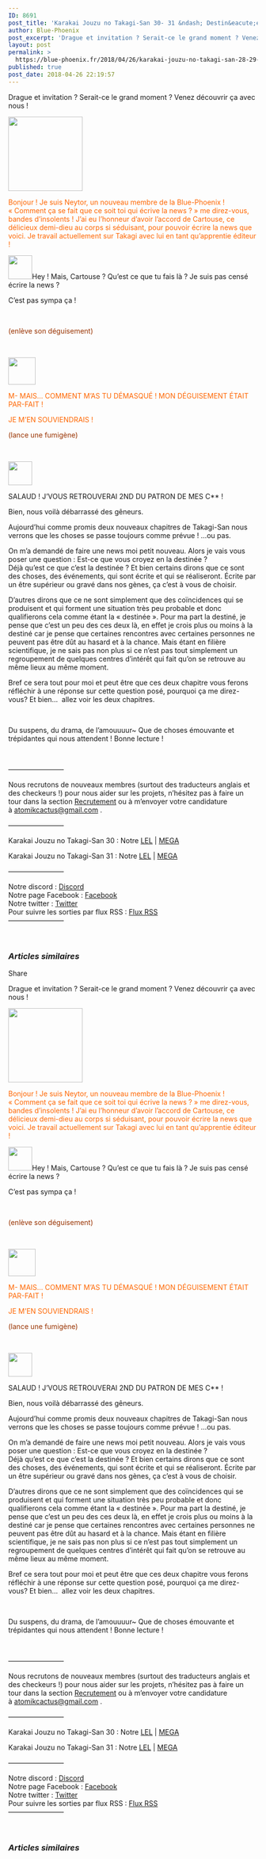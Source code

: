 ```yaml
---
ID: 8691
post_title: 'Karakai Jouzu no Takagi-San 30- 31 &ndash; Destin&eacute;e &amp; demandes.'
author: Blue-Phoenix
post_excerpt: 'Drague et invitation ? Serait-ce le grand moment ? Venez d&eacute;couvrir &ccedil;a avec nous ! Bonjour ! Je suis Neytor, un nouveau membre de...'
layout: post
permalink: >
  https://blue-phoenix.fr/2018/04/26/karakai-jouzu-no-takagi-san-28-29-destinee-demandes/
published: true
post_date: 2018-04-26 22:19:57
---
```

<div class="feedwordpress-gaffer-full-text"><div class="entry-inner">
							<p>Drague et invitation ? Serait-ce le grand moment ? Venez découvrir ça avec nous !</p>
<p><span id="more-864"></span></p>
<p><img class="alignnone size-thumbnail wp-image-755" src="https://i2.wp.com/blue-phoenix.fr/wp-content/uploads/2018/02/Neytor.png?resize=150%2C150&amp;ssl=1" alt="" width="150" height="150" srcset="https://i2.wp.com/blue-phoenix.fr/wp-content/uploads/2018/02/Neytor.png?resize=150%2C150&amp;ssl=1 150w, https://i2.wp.com/blue-phoenix.fr/wp-content/uploads/2018/02/Neytor.png?resize=160%2C160&amp;ssl=1 160w, https://i2.wp.com/blue-phoenix.fr/wp-content/uploads/2018/02/Neytor.png?resize=320%2C320&amp;ssl=1 320w" sizes="(max-width: 150px) 100vw, 150px" data-recalc-dims="1"></p>
<p><span style="color: #ff6600;">Bonjour ! Je suis Neytor, un nouveau membre de la Blue-Phoenix ! « Comment ça se fait que ce soit toi qui écrive la news ? » me direz-vous, bandes d’insolents ! J’ai eu l’honneur d’avoir l’accord de Cartouse, ce délicieux demi-dieu au corps si séduisant, pour pouvoir écrire la news que voici. Je travail actuellement sur Takagi avec lui en tant qu’apprentie éditeur !</span></p>
<p><img data-attachment-id="755" data-permalink="https://blue-phoenix.fr/nos-membres/neytor/" data-orig-file="https://i2.wp.com/blue-phoenix.fr/wp-content/uploads/2018/02/Neytor.png?fit=160%2C167&amp;ssl=1" data-orig-size="160,167" data-comments-opened="1" data-image-meta='{"aperture":"0","credit":"","camera":"","caption":"","created_timestamp":"0","copyright":"","focal_length":"0","iso":"0","shutter_speed":"0","title":"","orientation":"0"}' data-image-title="Neytor" data-image-description="" data-medium-file="https://i2.wp.com/blue-phoenix.fr/wp-content/uploads/2018/02/Neytor.png?fit=160%2C167&amp;ssl=1" data-large-file="https://i2.wp.com/blue-phoenix.fr/wp-content/uploads/2018/02/Neytor.png?fit=160%2C167&amp;ssl=1" class="wp-image-755 alignleft" src="https://i2.wp.com/blue-phoenix.fr/wp-content/uploads/2018/02/Neytor.png?resize=48%2C48&amp;ssl=1" alt="" width="48" height="48" srcset="https://i2.wp.com/blue-phoenix.fr/wp-content/uploads/2018/02/Neytor.png?resize=150%2C150&amp;ssl=1 150w, https://i2.wp.com/blue-phoenix.fr/wp-content/uploads/2018/02/Neytor.png?resize=160%2C160&amp;ssl=1 160w, https://i2.wp.com/blue-phoenix.fr/wp-content/uploads/2018/02/Neytor.png?resize=320%2C320&amp;ssl=1 320w, https://i2.wp.com/blue-phoenix.fr/wp-content/uploads/2018/02/Neytor.png?zoom=2&amp;resize=48%2C48&amp;ssl=1 96w" sizes="(max-width: 48px) 100vw, 48px" data-recalc-dims="1">Hey ! Mais, Cartouse ? Qu’est ce que tu fais là ? Je suis pas censé écrire la news ?</p>
<p>C’est pas sympa ça !</p>
<p> </p>
<p><span style="color: #993300;">(enlève son déguisement)</span></p>
<p> </p>
<p><img data-attachment-id="383" data-permalink="https://blue-phoenix.fr/2017/09/07/karakai-jouzu-no-takagi-san-01-lenfer-de-nishikata-commence/modele-cartouse-v1-2/" data-orig-file="https://i1.wp.com/blue-phoenix.fr/wp-content/uploads/2017/09/Modèle-Cartouse-v1.png?fit=160%2C160&amp;ssl=1" data-orig-size="160,160" data-comments-opened="1" data-image-meta='{"aperture":"0","credit":"","camera":"","caption":"","created_timestamp":"0","copyright":"","focal_length":"0","iso":"0","shutter_speed":"0","title":"","orientation":"0"}' data-image-title="Modèle Cartouse v1" data-image-description="" data-medium-file="https://i1.wp.com/blue-phoenix.fr/wp-content/uploads/2017/09/Modèle-Cartouse-v1.png?fit=160%2C160&amp;ssl=1" data-large-file="https://i1.wp.com/blue-phoenix.fr/wp-content/uploads/2017/09/Modèle-Cartouse-v1.png?fit=160%2C160&amp;ssl=1" class="wp-image-383 alignleft" src="https://i1.wp.com/blue-phoenix.fr/wp-content/uploads/2017/09/Mod%C3%A8le-Cartouse-v1.png?resize=55%2C55&amp;ssl=1" alt="" width="55" height="55" srcset="https://i1.wp.com/blue-phoenix.fr/wp-content/uploads/2017/09/Modèle-Cartouse-v1.png?resize=150%2C150&amp;ssl=1 150w, https://i1.wp.com/blue-phoenix.fr/wp-content/uploads/2017/09/Modèle-Cartouse-v1.png?resize=320%2C320&amp;ssl=1 320w, https://i1.wp.com/blue-phoenix.fr/wp-content/uploads/2017/09/Modèle-Cartouse-v1.png?w=160&amp;ssl=1 160w" sizes="(max-width: 55px) 100vw, 55px" data-recalc-dims="1"></p>
<p><span style="color: #ff6600;">M- MAIS… COMMENT M’AS TU DÉMASQUÉ ! MON DÉGUISEMENT ÉTAIT PAR-FAIT !</span></p>
<p><span style="color: #ff6600;">JE M’EN SOUVIENDRAIS !</span></p>
<p><span style="color: #993300;">(lance une fumigène)</span></p>
<p> </p>
<p><img data-attachment-id="755" data-permalink="https://blue-phoenix.fr/nos-membres/neytor/" data-orig-file="https://i2.wp.com/blue-phoenix.fr/wp-content/uploads/2018/02/Neytor.png?fit=160%2C167&amp;ssl=1" data-orig-size="160,167" data-comments-opened="1" data-image-meta='{"aperture":"0","credit":"","camera":"","caption":"","created_timestamp":"0","copyright":"","focal_length":"0","iso":"0","shutter_speed":"0","title":"","orientation":"0"}' data-image-title="Neytor" data-image-description="" data-medium-file="https://i2.wp.com/blue-phoenix.fr/wp-content/uploads/2018/02/Neytor.png?fit=160%2C167&amp;ssl=1" data-large-file="https://i2.wp.com/blue-phoenix.fr/wp-content/uploads/2018/02/Neytor.png?fit=160%2C167&amp;ssl=1" class="wp-image-755 alignleft" src="https://i2.wp.com/blue-phoenix.fr/wp-content/uploads/2018/02/Neytor.png?resize=48%2C48&amp;ssl=1" alt="" width="48" height="48" srcset="https://i2.wp.com/blue-phoenix.fr/wp-content/uploads/2018/02/Neytor.png?resize=150%2C150&amp;ssl=1 150w, https://i2.wp.com/blue-phoenix.fr/wp-content/uploads/2018/02/Neytor.png?resize=160%2C160&amp;ssl=1 160w, https://i2.wp.com/blue-phoenix.fr/wp-content/uploads/2018/02/Neytor.png?resize=320%2C320&amp;ssl=1 320w, https://i2.wp.com/blue-phoenix.fr/wp-content/uploads/2018/02/Neytor.png?zoom=2&amp;resize=48%2C48&amp;ssl=1 96w" sizes="(max-width: 48px) 100vw, 48px" data-recalc-dims="1"></p>
<p>SALAUD ! J’VOUS RETROUVERAI 2ND DU PATRON DE MES C** !</p>
<p>Bien, nous voilà débarrassé des gêneurs.</p>
<p>Aujourd’hui comme promis deux nouveaux chapitres de Takagi-San nous verrons que les choses se passe toujours comme prévue ! …ou pas.</p>
<p>On m’a demandé de faire une news moi petit nouveau. Alors je vais vous poser une question : Est-ce que vous croyez en la destinée ?<br>
Déjà qu’est ce que c’est la destinée ? Et bien certains dirons que ce sont des choses, des événements, qui sont écrite et qui se réaliseront. Écrite par un être supérieur ou gravé dans nos gènes, ça c’est à vous de choisir.</p>
<p>D’autres dirons que ce ne sont simplement que des coïncidences qui se produisent et qui forment une situation très peu probable et donc qualifierons cela comme étant la « destinée ». Pour ma part la destiné, je pense que c’est un peu des ces deux là, en effet je crois plus ou moins à la destiné car je pense que certaines rencontres avec certaines personnes ne peuvent pas être dût au hasard et à la chance. Mais étant en filière scientifique, je ne sais pas non plus si ce n’est pas tout simplement un regroupement de quelques centres d’intérêt qui fait qu’on se retrouve au même lieux au même moment.</p>
<p>Bref ce sera tout pour moi et peut être que ces deux chapitre vous ferons réfléchir à une réponse sur cette question posé, pourquoi ça me direz-vous? Et bien…  allez voir les deux chapitres.</p>
<p> </p>
<p>Du suspens, du drama, de l’amouuuur~ Que de choses émouvante et trépidantes qui nous attendent ! Bonne lecture !</p>
<p> </p>
<p>————————</p>
<p>Nous recrutons de nouveaux membres (surtout des traducteurs anglais et des checkeurs !) pour nous aider sur les projets, n’hésitez pas à faire un tour dans la section <a href="https://blue-phoenix.fr/recrutement/">Recrutement</a> ou à m’envoyer votre candidature à <a href="mailto:atomikcactus@gmail.com">atomikcactus@gmail.com</a> .</p>
<p>————————</p>
<p>Karakai Jouzu no Takagi-San 30 : Notre <a href="http://reader.blue-phoenix.fr/Karakai%20Jouzu%20no%20Takagi-San">LEL</a> | <a href="https://mega.nz/#!34JjUQgK!VWF5mUNxOOUeBL_27-Z89Ms1mSP1X8f8d8faB6Duyzk">MEGA</a></p>
<p>Karakai Jouzu no Takagi-San 31 : Notre <a href="http://reader.blue-phoenix.fr/Karakai%20Jouzu%20no%20Takagi-San">LEL</a> | <a href="https://mega.nz/#!Kx510QDI!92LwG_z25reC1J6woDTazCa9LpDHVvADkjVochSSbJM">MEGA</a></p>
<p>————————</p>
<p>Notre discord : <a href="https://discord.gg/Q2QwPS6">Discord</a><br>
Notre page Facebook : <a href="https://www.facebook.com/bluephoenixscantrad/" target="_blank" rel="noopener">Facebook</a><br>
Notre twitter : <a href="https://twitter.com/BluePhoenixScan" target="_blank" rel="noopener">Twitter</a><br>
Pour suivre les sorties par flux RSS : <a href="https://blue-phoenix.fr/feed/?customize_changeset_uuid=74e8103f-f702-4bc1-a262-350915c69ae5&amp;customize_messenger_channel=preview-3" target="_blank" rel="noopener">Flux RSS</a><br>
————————</p>
<p> </p>

<div id="jp-relatedposts" class="jp-relatedposts">
	<h3 class="jp-relatedposts-headline"><em>Articles similaires</em></h3>
</div>													</div>
<div class="sharrre-container">
	<span>Share</span>
	<div id="twitter" data-url="https://blue-phoenix.fr/2018/04/26/karakai-jouzu-no-takagi-san-28-29-destinee-demandes/" data-text="Karakai Jouzu no Takagi-San 30- 31 – Destinée &amp; demandes." data-title="Tweet"></div>
	<div id="facebook" data-url="https://blue-phoenix.fr/2018/04/26/karakai-jouzu-no-takagi-san-28-29-destinee-demandes/" data-text="Karakai Jouzu no Takagi-San 30- 31 – Destinée &amp; demandes." data-title="Like"></div>
	<div id="googleplus" data-url="https://blue-phoenix.fr/2018/04/26/karakai-jouzu-no-takagi-san-28-29-destinee-demandes/" data-text="Karakai Jouzu no Takagi-San 30- 31 – Destinée &amp; demandes." data-title="+1"></div>
	<div id="pinterest" data-url="https://blue-phoenix.fr/2018/04/26/karakai-jouzu-no-takagi-san-28-29-destinee-demandes/" data-text="Karakai Jouzu no Takagi-San 30- 31 – Destinée &amp; demandes." data-title="Pin It"></div>
</div><p>Drague et invitation ? Serait-ce le grand moment ? Venez découvrir ça avec nous !</p>
<p><span id="more-864"></span></p>
<p><img class="alignnone size-thumbnail wp-image-755" src="https://i2.wp.com/blue-phoenix.fr/wp-content/uploads/2018/02/Neytor.png?resize=150%2C150&amp;ssl=1" alt="" width="150" height="150" srcset="https://i2.wp.com/blue-phoenix.fr/wp-content/uploads/2018/02/Neytor.png?resize=150%2C150&amp;ssl=1 150w, https://i2.wp.com/blue-phoenix.fr/wp-content/uploads/2018/02/Neytor.png?resize=160%2C160&amp;ssl=1 160w, https://i2.wp.com/blue-phoenix.fr/wp-content/uploads/2018/02/Neytor.png?resize=320%2C320&amp;ssl=1 320w" sizes="(max-width: 150px) 100vw, 150px" data-recalc-dims="1"></p>
<p><span style="color: #ff6600;">Bonjour ! Je suis Neytor, un nouveau membre de la Blue-Phoenix ! « Comment ça se fait que ce soit toi qui écrive la news ? » me direz-vous, bandes d’insolents ! J’ai eu l’honneur d’avoir l’accord de Cartouse, ce délicieux demi-dieu au corps si séduisant, pour pouvoir écrire la news que voici. Je travail actuellement sur Takagi avec lui en tant qu’apprentie éditeur !</span></p>
<p><img data-attachment-id="755" data-permalink="https://blue-phoenix.fr/nos-membres/neytor/" data-orig-file="https://i2.wp.com/blue-phoenix.fr/wp-content/uploads/2018/02/Neytor.png?fit=160%2C167&amp;ssl=1" data-orig-size="160,167" data-comments-opened="1" data-image-meta='{"aperture":"0","credit":"","camera":"","caption":"","created_timestamp":"0","copyright":"","focal_length":"0","iso":"0","shutter_speed":"0","title":"","orientation":"0"}' data-image-title="Neytor" data-image-description="" data-medium-file="https://i2.wp.com/blue-phoenix.fr/wp-content/uploads/2018/02/Neytor.png?fit=160%2C167&amp;ssl=1" data-large-file="https://i2.wp.com/blue-phoenix.fr/wp-content/uploads/2018/02/Neytor.png?fit=160%2C167&amp;ssl=1" class="wp-image-755 alignleft" src="https://i2.wp.com/blue-phoenix.fr/wp-content/uploads/2018/02/Neytor.png?resize=48%2C48&amp;ssl=1" alt="" width="48" height="48" srcset="https://i2.wp.com/blue-phoenix.fr/wp-content/uploads/2018/02/Neytor.png?resize=150%2C150&amp;ssl=1 150w, https://i2.wp.com/blue-phoenix.fr/wp-content/uploads/2018/02/Neytor.png?resize=160%2C160&amp;ssl=1 160w, https://i2.wp.com/blue-phoenix.fr/wp-content/uploads/2018/02/Neytor.png?resize=320%2C320&amp;ssl=1 320w, https://i2.wp.com/blue-phoenix.fr/wp-content/uploads/2018/02/Neytor.png?zoom=2&amp;resize=48%2C48&amp;ssl=1 96w" sizes="(max-width: 48px) 100vw, 48px" data-recalc-dims="1">Hey ! Mais, Cartouse ? Qu’est ce que tu fais là ? Je suis pas censé écrire la news ?</p>
<p>C’est pas sympa ça !</p>
<p> </p>
<p><span style="color: #993300;">(enlève son déguisement)</span></p>
<p> </p>
<p><img data-attachment-id="383" data-permalink="https://blue-phoenix.fr/2017/09/07/karakai-jouzu-no-takagi-san-01-lenfer-de-nishikata-commence/modele-cartouse-v1-2/" data-orig-file="https://i1.wp.com/blue-phoenix.fr/wp-content/uploads/2017/09/Modèle-Cartouse-v1.png?fit=160%2C160&amp;ssl=1" data-orig-size="160,160" data-comments-opened="1" data-image-meta='{"aperture":"0","credit":"","camera":"","caption":"","created_timestamp":"0","copyright":"","focal_length":"0","iso":"0","shutter_speed":"0","title":"","orientation":"0"}' data-image-title="Modèle Cartouse v1" data-image-description="" data-medium-file="https://i1.wp.com/blue-phoenix.fr/wp-content/uploads/2017/09/Modèle-Cartouse-v1.png?fit=160%2C160&amp;ssl=1" data-large-file="https://i1.wp.com/blue-phoenix.fr/wp-content/uploads/2017/09/Modèle-Cartouse-v1.png?fit=160%2C160&amp;ssl=1" class="wp-image-383 alignleft" src="https://i1.wp.com/blue-phoenix.fr/wp-content/uploads/2017/09/Mod%C3%A8le-Cartouse-v1.png?resize=55%2C55&amp;ssl=1" alt="" width="55" height="55" srcset="https://i1.wp.com/blue-phoenix.fr/wp-content/uploads/2017/09/Modèle-Cartouse-v1.png?resize=150%2C150&amp;ssl=1 150w, https://i1.wp.com/blue-phoenix.fr/wp-content/uploads/2017/09/Modèle-Cartouse-v1.png?resize=320%2C320&amp;ssl=1 320w, https://i1.wp.com/blue-phoenix.fr/wp-content/uploads/2017/09/Modèle-Cartouse-v1.png?w=160&amp;ssl=1 160w" sizes="(max-width: 55px) 100vw, 55px" data-recalc-dims="1"></p>
<p><span style="color: #ff6600;">M- MAIS… COMMENT M’AS TU DÉMASQUÉ ! MON DÉGUISEMENT ÉTAIT PAR-FAIT !</span></p>
<p><span style="color: #ff6600;">JE M’EN SOUVIENDRAIS !</span></p>
<p><span style="color: #993300;">(lance une fumigène)</span></p>
<p> </p>
<p><img data-attachment-id="755" data-permalink="https://blue-phoenix.fr/nos-membres/neytor/" data-orig-file="https://i2.wp.com/blue-phoenix.fr/wp-content/uploads/2018/02/Neytor.png?fit=160%2C167&amp;ssl=1" data-orig-size="160,167" data-comments-opened="1" data-image-meta='{"aperture":"0","credit":"","camera":"","caption":"","created_timestamp":"0","copyright":"","focal_length":"0","iso":"0","shutter_speed":"0","title":"","orientation":"0"}' data-image-title="Neytor" data-image-description="" data-medium-file="https://i2.wp.com/blue-phoenix.fr/wp-content/uploads/2018/02/Neytor.png?fit=160%2C167&amp;ssl=1" data-large-file="https://i2.wp.com/blue-phoenix.fr/wp-content/uploads/2018/02/Neytor.png?fit=160%2C167&amp;ssl=1" class="wp-image-755 alignleft" src="https://i2.wp.com/blue-phoenix.fr/wp-content/uploads/2018/02/Neytor.png?resize=48%2C48&amp;ssl=1" alt="" width="48" height="48" srcset="https://i2.wp.com/blue-phoenix.fr/wp-content/uploads/2018/02/Neytor.png?resize=150%2C150&amp;ssl=1 150w, https://i2.wp.com/blue-phoenix.fr/wp-content/uploads/2018/02/Neytor.png?resize=160%2C160&amp;ssl=1 160w, https://i2.wp.com/blue-phoenix.fr/wp-content/uploads/2018/02/Neytor.png?resize=320%2C320&amp;ssl=1 320w, https://i2.wp.com/blue-phoenix.fr/wp-content/uploads/2018/02/Neytor.png?zoom=2&amp;resize=48%2C48&amp;ssl=1 96w" sizes="(max-width: 48px) 100vw, 48px" data-recalc-dims="1"></p>
<p>SALAUD ! J’VOUS RETROUVERAI 2ND DU PATRON DE MES C** !</p>
<p>Bien, nous voilà débarrassé des gêneurs.</p>
<p>Aujourd’hui comme promis deux nouveaux chapitres de Takagi-San nous verrons que les choses se passe toujours comme prévue ! …ou pas.</p>
<p>On m’a demandé de faire une news moi petit nouveau. Alors je vais vous poser une question : Est-ce que vous croyez en la destinée ?<br>
Déjà qu’est ce que c’est la destinée ? Et bien certains dirons que ce sont des choses, des événements, qui sont écrite et qui se réaliseront. Écrite par un être supérieur ou gravé dans nos gènes, ça c’est à vous de choisir.</p>
<p>D’autres dirons que ce ne sont simplement que des coïncidences qui se produisent et qui forment une situation très peu probable et donc qualifierons cela comme étant la « destinée ». Pour ma part la destiné, je pense que c’est un peu des ces deux là, en effet je crois plus ou moins à la destiné car je pense que certaines rencontres avec certaines personnes ne peuvent pas être dût au hasard et à la chance. Mais étant en filière scientifique, je ne sais pas non plus si ce n’est pas tout simplement un regroupement de quelques centres d’intérêt qui fait qu’on se retrouve au même lieux au même moment.</p>
<p>Bref ce sera tout pour moi et peut être que ces deux chapitre vous ferons réfléchir à une réponse sur cette question posé, pourquoi ça me direz-vous? Et bien…  allez voir les deux chapitres.</p>
<p> </p>
<p>Du suspens, du drama, de l’amouuuur~ Que de choses émouvante et trépidantes qui nous attendent ! Bonne lecture !</p>
<p> </p>
<p>————————</p>
<p>Nous recrutons de nouveaux membres (surtout des traducteurs anglais et des checkeurs !) pour nous aider sur les projets, n’hésitez pas à faire un tour dans la section <a href="https://blue-phoenix.fr/recrutement/">Recrutement</a> ou à m’envoyer votre candidature à <a href="mailto:atomikcactus@gmail.com">atomikcactus@gmail.com</a> .</p>
<p>————————</p>
<p>Karakai Jouzu no Takagi-San 30 : Notre <a href="http://reader.blue-phoenix.fr/Karakai%20Jouzu%20no%20Takagi-San">LEL</a> | <a href="https://mega.nz/#!34JjUQgK!VWF5mUNxOOUeBL_27-Z89Ms1mSP1X8f8d8faB6Duyzk">MEGA</a></p>
<p>Karakai Jouzu no Takagi-San 31 : Notre <a href="http://reader.blue-phoenix.fr/Karakai%20Jouzu%20no%20Takagi-San">LEL</a> | <a href="https://mega.nz/#!Kx510QDI!92LwG_z25reC1J6woDTazCa9LpDHVvADkjVochSSbJM">MEGA</a></p>
<p>————————</p>
<p>Notre discord : <a href="https://discord.gg/Q2QwPS6">Discord</a><br>
Notre page Facebook : <a href="https://www.facebook.com/bluephoenixscantrad/" target="_blank" rel="noopener">Facebook</a><br>
Notre twitter : <a href="https://twitter.com/BluePhoenixScan" target="_blank" rel="noopener">Twitter</a><br>
Pour suivre les sorties par flux RSS : <a href="https://blue-phoenix.fr/feed/?customize_changeset_uuid=74e8103f-f702-4bc1-a262-350915c69ae5&amp;customize_messenger_channel=preview-3" target="_blank" rel="noopener">Flux RSS</a><br>
————————</p>
<p> </p>
<div id="jp-relatedposts" class="jp-relatedposts">
	<h3 class="jp-relatedposts-headline"><em>Articles similaires</em></h3>
</div></div>